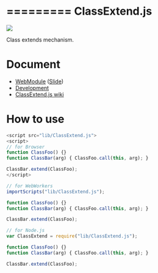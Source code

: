 =========
ClassExtend.js
=========

![](https://travis-ci.org/uupaa/ClassExtend.js.png)

Class extends mechanism.

# Document

- [WebModule](https://github.com/uupaa/WebModule) ([Slide](http://uupaa.github.io/Slide/slide/WebModule/index.html))
- [Development](https://github.com/uupaa/WebModule/wiki/Development)
- [ClassExtend.js wiki](https://github.com/uupaa/ClassExtend.js/wiki/ClassExtend)


# How to use

```js
<script src="lib/ClassExtend.js">
<script>
// for Browser
function ClassFoo() {}
function ClassBar(arg) { ClassFoo.call(this, arg); }

ClassBar.extend(ClassFoo);
</script>
```

```js
// for WebWorkers
importScripts("lib/ClassExtend.js");

function ClassFoo() {}
function ClassBar(arg) { ClassFoo.call(this, arg); }

ClassBar.extend(ClassFoo);
```

```js
// for Node.js
var ClassExtend = require("lib/ClassExtend.js");

function ClassFoo() {}
function ClassBar(arg) { ClassFoo.call(this, arg); }

ClassBar.extend(ClassFoo);
```
